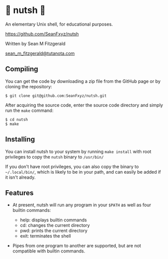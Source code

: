 # 🥜 nutsh 🥜
An elementary Unix shell, for educational purposes.

https://github.com/SeanFxyz/nutsh

Written by Sean M Fitzgerald

sean_m_fitzgerald@tutanota.com

## Compiling
You can get the code by downloading a zip file from the GitHub page or by cloning the repository:
```
$ git clone git@github.com:SeanFxyz/nutsh.git
```

After acquiring the source code, enter the source code directory and simply run the `make` command:
```
$ cd nutsh
$ make
```

## Installing
You can install nutsh to your system by running `make install` with root privileges to copy the `nutsh` binary to `/usr/bin/`

If you don't have root privileges, you can also copy the binary to `~/.local/bin/`, which is likely to be in your path, and can easily be added if it isn't already.

## Features

* At present, nutsh will run any program in your `$PATH` as well as four builtin commands:
    * help: displays builtin commands
    * cd: changes the current directory
    * pwd: prints the current directory
    * exit: terminates the shell

* Pipes from one program to another are supported, but are not compatible with builtin commands.
